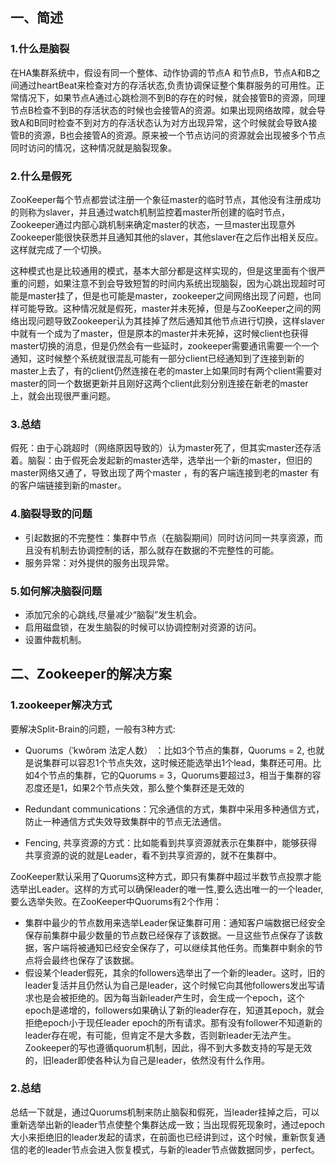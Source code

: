 ## 一、简述
### 1.什么是脑裂

在HA集群系统中，假设有同一个整体、动作协调的节点A 和节点B，节点A和B之间通过heartBeat来检查对方的存活状态,负责协调保证整个集群服务的可用性。正常情况下，如果节点A通过心跳检测不到B的存在的时候，就会接管B的资源，同理节点B检查不到B的存活状态的时候也会接管A的资源。如果出现网络故障，就会导致A和B同时检查不到对方的存活状态认为对方出现异常，这个时候就会导致A接管B的资源，B也会接管A的资源。原来被一个节点访问的资源就会出现被多个节点同时访问的情况，这种情况就是脑裂现象。

### 2.什么是假死

ZooKeeper每个节点都尝试注册一个象征master的临时节点，其他没有注册成功的则称为slaver，并且通过watch机制监控着master所创建的临时节点，Zookeeper通过内部心跳机制来确定master的状态，一旦master出现意外Zookeeper能很快获悉并且通知其他的slaver，其他slaver在之后作出相关反应。这样就完成了一个切换。

这种模式也是比较通用的模式，基本大部分都是这样实现的，但是这里面有个很严重的问题，如果注意不到会导致短暂的时间内系统出现脑裂，因为心跳出现超时可能是master挂了，但是也可能是master，zookeeper之间网络出现了问题，也同样可能导致。这种情况就是假死，master并未死掉，但是与ZooKeeper之间的网络出现问题导致Zookeeper认为其挂掉了然后通知其他节点进行切换，这样slaver中就有一个成为了master，但是原本的master并未死掉，这时候client也获得master切换的消息，但是仍然会有一些延时，zookeeper需要通讯需要一个一个通知，这时候整个系统就很混乱可能有一部分client已经通知到了连接到新的master上去了，有的client仍然连接在老的master上如果同时有两个client需要对master的同一个数据更新并且刚好这两个client此刻分别连接在新老的master上，就会出现很严重问题。

### 3.总结
假死：由于心跳超时（网络原因导致的）认为master死了，但其实master还存活着。脑裂：由于假死会发起新的master选举，选举出一个新的master，但旧的master网络又通了，导致出现了两个master ，有的客户端连接到老的master 有的客户端链接到新的master。

### 4.脑裂导致的问题

- 引起数据的不完整性：集群中节点（在脑裂期间）同时访问同一共享资源，而且没有机制去协调控制的话，那么就存在数据的不完整性的可能。
- 服务异常：对外提供的服务出现异常。

### 5.如何解决脑裂问题

- 添加冗余的心跳线,尽量减少“脑裂”发生机会。
- 启用磁盘锁，在发生脑裂的时候可以协调控制对资源的访问。
- 设置仲裁机制。

## 二、Zookeeper的解决方案
### 1.zookeeper解决方式
要解决Split-Brain的问题，一般有3种方式:

- Quorums（ˈkwôrəm 法定人数） ：比如3个节点的集群，Quorums = 2, 也就是说集群可以容忍1个节点失效，这时候还能选举出1个lead，集群还可用。比如4个节点的集群，它的Quorums = 3，Quorums要超过3，相当于集群的容忍度还是1，如果2个节点失效，那么整个集群还是无效的

- Redundant communications：冗余通信的方式，集群中采用多种通信方式，防止一种通信方式失效导致集群中的节点无法通信。

- Fencing, 共享资源的方式：比如能看到共享资源就表示在集群中，能够获得共享资源的说的就是Leader，看不到共享资源的，就不在集群中。

  

ZooKeeper默认采用了Quorums这种方式，即只有集群中超过半数节点投票才能选举出Leader。这样的方式可以确保leader的唯一性,要么选出唯一的一个leader,要么选举失败。在ZooKeeper中Quorums有2个作用：

- 集群中最少的节点数用来选举Leader保证集群可用：通知客户端数据已经安全保存前集群中最少数量的节点数已经保存了该数据。一旦这些节点保存了该数据，客户端将被通知已经安全保存了，可以继续其他任务。而集群中剩余的节点将会最终也保存了该数据。
- 假设某个leader假死，其余的followers选举出了一个新的leader。这时，旧的leader复活并且仍然认为自己是leader，这个时候它向其他followers发出写请求也是会被拒绝的。因为每当新leader产生时，会生成一个epoch，这个epoch是递增的，followers如果确认了新的leader存在，知道其epoch，就会拒绝epoch小于现任leader epoch的所有请求。那有没有follower不知道新的leader存在呢，有可能，但肯定不是大多数，否则新leader无法产生。Zookeeper的写也遵循quorum机制，因此，得不到大多数支持的写是无效的，旧leader即使各种认为自己是leader，依然没有什么作用。

### 2.总结
总结一下就是，通过Quorums机制来防止脑裂和假死，当leader挂掉之后，可以重新选举出新的leader节点使整个集群达成一致；当出现假死现象时，通过epoch大小来拒绝旧的leader发起的请求，在前面也已经讲到过，这个时候，重新恢复通信的老的leader节点会进入恢复模式，与新的leader节点做数据同步，perfect。
